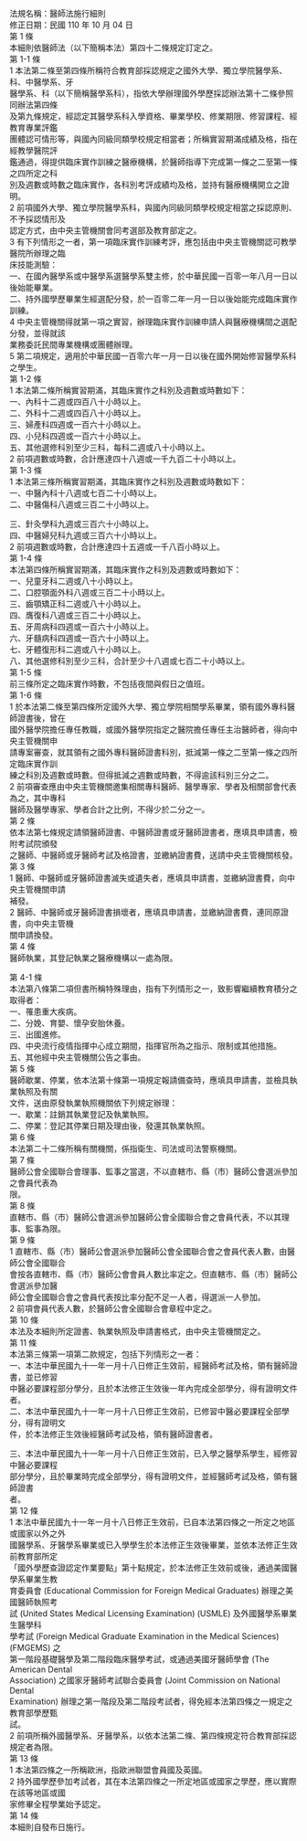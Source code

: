 法規名稱：醫師法施行細則  
修正日期：民國 110 年 10 月 04 日  
第 1 條  
本細則依醫師法（以下簡稱本法）第四十二條規定訂定之。  
第 1-1 條  
1 本法第二條至第四條所稱符合教育部採認規定之國外大學、獨立學院醫學系、科、中醫學系、牙  
醫學系、科（以下簡稱醫學系科），指依大學辦理國外學歷採認辦法第十二條參照同辦法第四條  
及第九條規定，經認定其醫學系科入學資格、畢業學校、修業期限、修習課程、經教育專業評鑑  
團體認可情形等，與國內同級同類學校規定相當者；所稱實習期滿成績及格，指在經教學醫院評  
鑑通過，得提供臨床實作訓練之醫療機構，於醫師指導下完成第一條之二至第一條之四所定之科  
別及週數或時數之臨床實作，各科別考評成績均及格，並持有醫療機構開立之證明。  
2 前項國外大學、獨立學院醫學系科，與國內同級同類學校規定相當之採認原則、不予採認情形及  
認定方式，由中央主管機關會同考選部及教育部定之。  
3 有下列情形之一者，第一項臨床實作訓練考評，應包括由中央主管機關認可教學醫院所辦理之臨  
床技能測驗：  
一、在國內醫學系或中醫學系選醫學系雙主修，於中華民國一百零一年八月一日以後始能畢業。  
二、持外國學歷畢業生經選配分發，於一百零二年一月一日以後始能完成臨床實作訓練。  
4 中央主管機關得就第一項之實習，辦理臨床實作訓練申請人與醫療機構間之選配分發，並得就該  
業務委託民間專業機構或團體辦理。  
5 第二項規定，適用於中華民國一百零六年一月一日以後在國外開始修習醫學系科之學生。  
第 1-2 條  
1 本法第二條所稱實習期滿，其臨床實作之科別及週數或時數如下：  
一、內科十二週或四百八十小時以上。  
二、外科十二週或四百八十小時以上。  
三、婦產科四週或一百六十小時以上。  
四、小兒科四週或一百六十小時以上。  
五、其他選修科別至少三科，每科二週或八十小時以上。  
2 前項週數或時數，合計應達四十八週或一千九百二十小時以上。  
第 1-3 條  
1 本法第三條所稱實習期滿，其臨床實作之科別及週數或時數如下：  
一、中醫內科十八週或七百二十小時以上。  
二、中醫傷科八週或三百二十小時以上。  


三、針灸學科九週或三百六十小時以上。  
四、中醫婦兒科九週或三百六十小時以上。  
2 前項週數或時數，合計應達四十五週或一千八百小時以上。  
第 1-4 條  
本法第四條所稱實習期滿，其臨床實作之科別及週數或時數如下：  
一、兒童牙科二週或八十小時以上。  
二、口腔顎面外科八週或三百二十小時以上。  
三、齒顎矯正科二週或八十小時以上。  
四、膺復科八週或三百二十小時以上。  
五、牙周病科四週或一百六十小時以上。  
六、牙髓病科四週或一百六十小時以上。  
七、牙體復形科二週或八十小時以上。  
八、其他選修科別至少三科，合計至少十八週或七百二十小時以上。  
第 1-5 條  
前三條所定之臨床實作時數，不包括夜間與假日之值班。  
第 1-6 條  
1 於本法第二條至第四條所定國外大學、獨立學院相關學系畢業，領有國外專科醫師證書後，曾在  
國外醫學院擔任專任教職，或國外醫學院指定之醫院擔任專任主治醫師者，得向中央主管機關申  
請專案審查，就其領有之國外專科醫師證書科別，抵減第一條之二至第一條之四所定臨床實作訓  
練之科別及週數或時數。但得抵減之週數或時數，不得逾該科別三分之二。  
2 前項審查應由中央主管機關邀集相關專科醫師、醫學專家、學者及相關部會代表為之，其中專科  
醫師及醫學專家、學者合計之比例，不得少於二分之一。  
第 2 條  
依本法第七條規定請領醫師證書、中醫師證書或牙醫師證書者，應填具申請書，檢附考試院頒發  
之醫師、中醫師或牙醫師考試及格證書，並繳納證書費，送請中央主管機關核發。  
第 3 條  
1 醫師、中醫師或牙醫師證書滅失或遺失者，應填具申請書，並繳納證書費，向中央主管機關申請  
補發。  
2 醫師、中醫師或牙醫師證書損壞者，應填具申請書，並繳納證書費，連同原證書，向中央主管機  
關申請換發。  
第 4 條  
醫師執業，其登記執業之醫療機構以一處為限。  


第 4-1 條  
本法第八條第二項但書所稱特殊理由，指有下列情形之一，致影響繼續教育積分之取得者：  
一、罹患重大疾病。  
二、分娩、育嬰、懷孕安胎休養。  
三、出國進修。  
四、中央流行疫情指揮中心成立期間，指揮官所為之指示、限制或其他措施。  
五、其他經中央主管機關公告之事由。  
第 5 條  
醫師歇業、停業，依本法第十條第一項規定報請備查時，應填具申請書，並檢具執業執照及有關  
文件，送由原發執業執照機關依下列規定辦理：  
一、歇業：註銷其執業登記及執業執照。  
二、停業：登記其停業日期及理由後，發還其執業執照。  
第 6 條  
本法第二十二條所稱有關機關，係指衛生、司法或司法警察機關。  
第 7 條  
醫師公會全國聯合會理事、監事之當選，不以直轄市、縣（市）醫師公會選派參加之會員代表為  
限。  
第 8 條  
直轄市、縣（市）醫師公會選派參加醫師公會全國聯合會之會員代表，不以其理事、監事為限。  
第 9 條  
1 直轄市、縣（市）醫師公會選派參加醫師公會全國聯合會之會員代表人數，由醫師公會全國聯合  
會按各直轄市、縣（市）醫師公會會員人數比率定之。但直轄市、縣（市）醫師公會選派參加醫  
師公會全國聯合會之會員代表按比率分配不足一人者，得選派一人參加。  
2 前項會員代表人數，於醫師公會全國聯合會章程中定之。  
第 10 條  
本法及本細則所定證書、執業執照及申請書格式，由中央主管機關定之。  
第 11 條  
本法第三條第一項第二款規定，包括下列情形之一者：  
一、本法中華民國九十一年一月十八日修正生效前，經醫師考試及格，領有醫師證書，並已修習  
中醫必要課程部分學分，且於本法修正生效後一年內完成全部學分，得有證明文件者。  
二、本法中華民國九十一年一月十八日修正生效前，已修習中醫必要課程全部學分，得有證明文  
件，於本法修正生效後經醫師考試及格，領有醫師證書者。  


三、本法中華民國九十一年一月十八日修正生效前，已入學之醫學系學生，經修習中醫必要課程  
部分學分，且於畢業時完成全部學分，得有證明文件，並經醫師考試及格，領有醫師證書  
者。  
第 12 條  
1 本法中華民國九十一年一月十八日修正生效前，已自本法第四條之一所定之地區或國家以外之外  
國醫學系、牙醫學系畢業或已入學學生於本法修正生效後畢業，並依本法修正生效前教育部所定  
「國外學歷查證認定作業要點」第十點規定，於本法修正生效前或後，通過美國醫學系畢業生教  
育委員會 (Educational Commission for Foreign Medical Graduates) 辦理之美國醫師執照考  
試 (United States Medical Licensing Examination) (USMLE) 及外國醫學系畢業生醫學科  
學考試 (Foreign Medical Graduate Examination in the Medical Sciences) (FMGEMS) 之  
第一階段基礎醫學及第二階段臨床醫學考試，或通過美國牙醫師學會 (The American Dental  
Association) 之國家牙醫師考試聯合委員會 (Joint Commission on National Dental  
Examination) 辦理之第一階段及第二階段考試者，得免經本法第四條之一規定之教育部學歷甄  
試。  
2 前項所稱外國醫學系、牙醫學系，以依本法第二條、第四條規定符合教育部採認規定者為限。  
第 13 條  
1 本法第四條之一所稱歐洲，指歐洲聯盟會員國及英國。  
2 持外國學歷參加考試者，其在本法第四條之一所定地區或國家之學歷，應以實際在該等地區或國  
家修畢全程學業始予認定。  
第 14 條  
本細則自發布日施行。  


